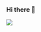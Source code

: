 ### Hi there 👋

<img src="https://github-readme-stats.vercel.app/api?username=JimzDK&&show_icons=true&title_color=ffffff&icon_color=ffffff&text_color=b50000&bg_color=000000&count_private=true">
